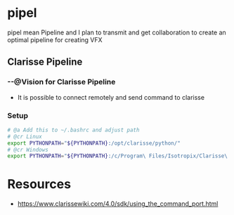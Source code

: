 # pipel
pipel mean Pipeline and I plan to transmit and get collaboration to create an optimal pipeline for creating VFX


## Clarisse Pipeline

### --@Vision for Clarisse Pipeline
* It is possible to connect remotely and send command to clarisse

### Setup

```sh
# @a Add this to ~/.bashrc and adjust path
# @cr Linux
export PYTHONPATH="${PYTHONPATH}:/opt/clarisse/python/"
# @cr Windows
export PYTHONPATH="${PYTHONPATH}:/c/Program\ Files/Isotropix/Clarisse\ iFX\ 4.0\ SP3/Clarisse/python/"
```



# Resources

* https://www.clarissewiki.com/4.0/sdk/using_the_command_port.html
